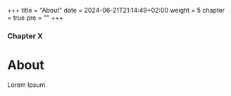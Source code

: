 +++
title = "About"
date = 2024-06-21T21:14:49+02:00
weight = 5
chapter = true
pre = ""
+++

### Chapter X

# About

Lorem Ipsum.
